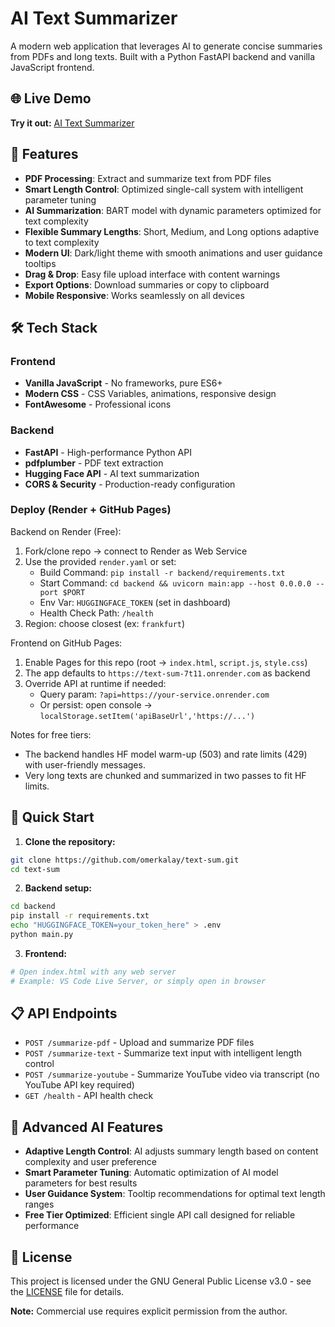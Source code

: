 # AI Text Summarizer 

A modern web application that leverages AI to generate concise summaries from PDFs and long texts. Built with a Python FastAPI backend and vanilla JavaScript frontend.

## 🌐 Live Demo

**Try it out:** [AI Text Summarizer](https://omerkalay.github.io/text-sum)

## 🚀 Features

- **PDF Processing**: Extract and summarize text from PDF files
- **Smart Length Control**: Optimized single-call system with intelligent parameter tuning
- **AI Summarization**: BART model with dynamic parameters optimized for text complexity
- **Flexible Summary Lengths**: Short, Medium, and Long options adaptive to text complexity
- **Modern UI**: Dark/light theme with smooth animations and user guidance tooltips
- **Drag & Drop**: Easy file upload interface with content warnings
- **Export Options**: Download summaries or copy to clipboard
- **Mobile Responsive**: Works seamlessly on all devices

## 🛠️ Tech Stack

### Frontend
- **Vanilla JavaScript** - No frameworks, pure ES6+
- **Modern CSS** - CSS Variables, animations, responsive design
- **FontAwesome** - Professional icons

### Backend
- **FastAPI** - High-performance Python API
- **pdfplumber** - PDF text extraction
- **Hugging Face API** - AI text summarization
- **CORS & Security** - Production-ready configuration

### Deploy (Render + GitHub Pages)

Backend on Render (Free):

1. Fork/clone repo → connect to Render as Web Service
2. Use the provided `render.yaml` or set:
   - Build Command: `pip install -r backend/requirements.txt`
   - Start Command: `cd backend && uvicorn main:app --host 0.0.0.0 --port $PORT`
   - Env Var: `HUGGINGFACE_TOKEN` (set in dashboard)
   - Health Check Path: `/health`
3. Region: choose closest (ex: `frankfurt`)

Frontend on GitHub Pages:

1. Enable Pages for this repo (root → `index.html`, `script.js`, `style.css`)
2. The app defaults to `https://text-sum-7t11.onrender.com` as backend
3. Override API at runtime if needed:
   - Query param: `?api=https://your-service.onrender.com`
   - Or persist: open console → `localStorage.setItem('apiBaseUrl','https://...')`

Notes for free tiers:

- The backend handles HF model warm-up (503) and rate limits (429) with user-friendly messages.
- Very long texts are chunked and summarized in two passes to fit HF limits.
## 🔧 Quick Start

1. **Clone the repository:**
```bash
git clone https://github.com/omerkalay/text-sum.git
cd text-sum
```

2. **Backend setup:**
```bash
cd backend
pip install -r requirements.txt
echo "HUGGINGFACE_TOKEN=your_token_here" > .env
python main.py
```

3. **Frontend:**
```bash
# Open index.html with any web server
# Example: VS Code Live Server, or simply open in browser
```

## 📋 API Endpoints

- `POST /summarize-pdf` - Upload and summarize PDF files
- `POST /summarize-text` - Summarize text input with intelligent length control
- `POST /summarize-youtube` - Summarize YouTube video via transcript (no YouTube API key required)
- `GET /health` - API health check

## 🧠 Advanced AI Features

- **Adaptive Length Control**: AI adjusts summary length based on content complexity and user preference
- **Smart Parameter Tuning**: Automatic optimization of AI model parameters for best results
- **User Guidance System**: Tooltip recommendations for optimal text length ranges
- **Free Tier Optimized**: Efficient single API call designed for reliable performance

## 📄 License

This project is licensed under the GNU General Public License v3.0 - see the [LICENSE](LICENSE) file for details.

**Note:** Commercial use requires explicit permission from the author.